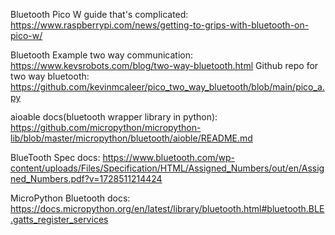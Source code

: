 
Bluetooth Pico W guide that's complicated: https://www.raspberrypi.com/news/getting-to-grips-with-bluetooth-on-pico-w/

Bluetooth Example two way communication: https://www.kevsrobots.com/blog/two-way-bluetooth.html
Github repo for two way bluetooth: https://github.com/kevinmcaleer/pico_two_way_bluetooth/blob/main/pico_a.py

aioable docs(bluetooth wrapper library in python): https://github.com/micropython/micropython-lib/blob/master/micropython/bluetooth/aioble/README.md

BlueTooth Spec docs:  https://www.bluetooth.com/wp-content/uploads/Files/Specification/HTML/Assigned_Numbers/out/en/Assigned_Numbers.pdf?v=1728511214424

MicroPython Bluetooth docs: https://docs.micropython.org/en/latest/library/bluetooth.html#bluetooth.BLE.gatts_register_services



